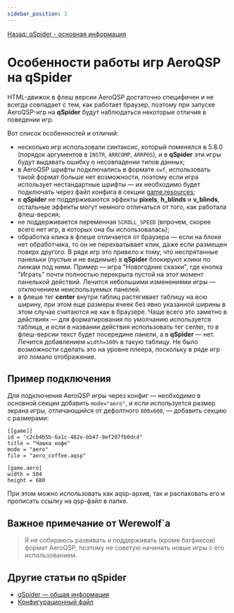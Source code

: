 ```yaml
---
sidebar_position: 3
---
```

[Назад: qSpider - основная информация](../index.md)

# Особенности работы игр AeroQSP на qSpider

HTML-движок в флеш версии AeroQSP достаточно специфичен и не всегда совпадает с тем, как работает браузер, поэтому при запуске AeroQSP-игр на **qSpider** будут наблюдаться некоторые отличия в поведении игр.

Вот список особенностей и отличий:

* несколько игр использовали синтаксис, который поменялся в 5.8.0 (порядок аргументов в `INSTR`, `ARRCOMP`, `ARRPOS`), и в **qSpider** эти игры будут выдавать ошибку о несовпадении типов данных;
* в AeroQSP шрифты подключались в формате `swf`, использовать такой формат больше нет возможности, поэтому если игра использует нестандартные шрифты — их необходимо будет подключать через файл конфига в секции [game.resources](../qspider_gamecfg.md);
* в **qSpider** не поддерживаются эффекты **pixels**, **h_blinds** и **v_blinds**, остальные эффекты могут немного отличаться от того, как работала флеш-версия;
* не поддерживается переменная `SCROLL_SPEED` (впрочем, скорее всего нет игр, в которых она бы использовалась);
* обработка клика в флеше отличается от браузера — если на блоке нет обработчика, то он не перехватывает клик, даже если размещен поверх другого. В ряде игр это привело к тому, что неспрятанные панельки (пустые и не видимые) в **qSpider** блокируют клики по линкам под ними. Пример — игра "Новогодние сказки", где кнопка "Играть" почти полностью перекрыта пустой на этот момент панелькой действий. Лечится небольшими изменениями игры — отключением неиспользуемых панелей.
* в флеше тег **center** внутри таблиц растягивает таблицу на всю ширину, при этом еще размеры ячеек без явно указанной ширины в этом случае считаются не как в браузере. Чаще всего это заметно в действиях — для форматирования по умолчанию используется таблица, и если в названии действия использовать тег center, то в флеш-версии текст будет посередине панели, а в **qSpider** — нет. Лечится добавлением `width=100%` в такую таблицу. Не было возможности сделать это на уровне плеера, поскольку в ряде игр это ломало отображение.

## Пример подключения

Для подключения AeroQSP игры через конфиг — необходимо в основной секции добавить `mode="aero"`, и если используется размер экрана игры, отличающийся от дефолтного `800х600`, — добавить секцию с размерами:

``` plain
[[game]]
id = "c2cb4b5b-6a1c-482e-bb47-9ef207fb0dcd"
title = "Чашка кофе"
mode = "aero"
file = "aero_coffee.aqsp"

[game.aero]
width = 504
height = 680
```

При этом можно использовать как aqsp-архив, так и распаковать его и прописать ссылку на qsp-файл в папке.

## Важное примечание от Werewolf\`а

> Я не собираюсь развивать и поддерживать (кроме багфиксов) формат AeroQSP, поэтому не советую начинать новые игры с его использованием.

## Другие статьи по qSpider

* [qSpider — общая информация](../index.md)
* [Конфигурационный файл](../qspider_gamecfg.md)
